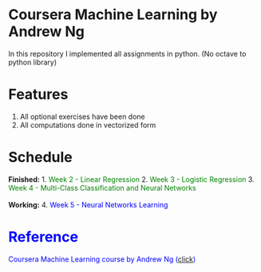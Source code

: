 # Coursera Machine Learning by Andrew Ng
In this repository I implemented all assignments in python. (No octave to python library)

# Features
1. All optional exercises have been done
2. All computations done in vectorized form

# Schedule
<strong>Finished:</strong>
1.<font color="green"> Week 2 - Linear Regression</font>
2.<font color="green"> Week 3 - Logistic Regression</font>
3.<font color="green"> Week 4 - Multi-Class Classification and Neural Networks</font>
<br><br>
<strong> Working:</strong>
4.<font color="blue"> Week 5 - Neural Networks Learning

# Reference
Coursera Machine Learning course by Andrew Ng (<a href='https://www.coursera.org/learn/machine-learning'>click</a>)
